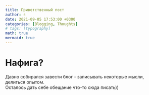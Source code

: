 ```yaml
---
title: Приветственный пост
author: я
date: 2021-09-05 17:53:00 +0300
categories: [Blogging, Thoughts]
# tags: [typography]
math: true
mermaid: true
---
```


# Нафига?  

Давно собирался завести блог - записывать некоторые мысли, делиться опытом.  
Осталось дать себе обещание что-то сюда писать))

